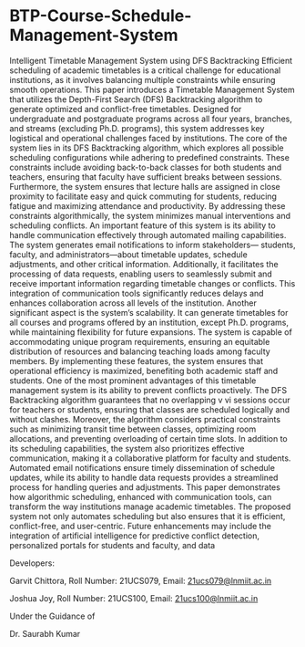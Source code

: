# BTP-Course-Schedule-Management-System
Intelligent Timetable Management System using DFS Backtracking Efficient scheduling of
academic timetables is a critical challenge for educational institutions, as it involves balancing
multiple constraints while ensuring smooth operations. This paper introduces a Timetable
Management System that utilizes the Depth-First Search (DFS) Backtracking algorithm to
generate optimized and conflict-free timetables. Designed for undergraduate and postgraduate
programs across all four years, branches, and streams (excluding Ph.D. programs), this system
addresses key logistical and operational challenges faced by institutions.
The core of the system lies in its DFS Backtracking algorithm, which explores all possible
scheduling configurations while adhering to predefined constraints. These constraints include
avoiding back-to-back classes for both students and teachers, ensuring that faculty have sufficient
breaks between sessions. Furthermore, the system ensures that lecture halls are assigned
in close proximity to facilitate easy and quick commuting for students, reducing fatigue and
maximizing attendance and productivity. By addressing these constraints algorithmically, the
system minimizes manual interventions and scheduling conflicts.
An important feature of this system is its ability to handle communication effectively through
automated mailing capabilities. The system generates email notifications to inform stakeholders—
students, faculty, and administrators—about timetable updates, schedule adjustments,
and other critical information. Additionally, it facilitates the processing of data requests,
enabling users to seamlessly submit and receive important information regarding timetable
changes or conflicts. This integration of communication tools significantly reduces delays and
enhances collaboration across all levels of the institution.
Another significant aspect is the system’s scalability. It can generate timetables for all courses
and programs offered by an institution, except Ph.D. programs, while maintaining flexibility
for future expansions. The system is capable of accommodating unique program requirements,
ensuring an equitable distribution of resources and balancing teaching loads among faculty
members. By implementing these features, the system ensures that operational efficiency is
maximized, benefiting both academic staff and students.
One of the most prominent advantages of this timetable management system is its ability to
prevent conflicts proactively. The DFS Backtracking algorithm guarantees that no overlapping
v
vi
sessions occur for teachers or students, ensuring that classes are scheduled logically and without
clashes. Moreover, the algorithm considers practical constraints such as minimizing transit
time between classes, optimizing room allocations, and preventing overloading of certain time
slots.
In addition to its scheduling capabilities, the system also prioritizes effective communication,
making it a collaborative platform for faculty and students. Automated email notifications
ensure timely dissemination of schedule updates, while its ability to handle data requests provides
a streamlined process for handling queries and adjustments.
This paper demonstrates how algorithmic scheduling, enhanced with communication tools,
can transform the way institutions manage academic timetables. The proposed system not
only automates scheduling but also ensures that it is efficient, conflict-free, and user-centric.
Future enhancements may include the integration of artificial intelligence for predictive conflict
detection, personalized portals for students and faculty, and data

Developers:

Garvit Chittora, Roll Number: 21UCS079, Email: 21ucs079@lnmiit.ac.in

Joshua Joy, Roll Number: 21UCS100, Email: 21ucs100@lnmiit.ac.in

Under the Guidance of

Dr. Saurabh Kumar
